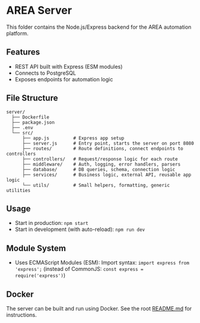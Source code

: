 # AREA Server

This folder contains the Node.js/Express backend for the AREA automation platform.

## Features

- REST API built with Express (ESM modules)
- Connects to PostgreSQL
- Exposes endpoints for automation logic

## File Structure

```
server/
  ├── Dockerfile
  ├── package.json
  ├── .env
  └── src/
      ├── app.js         # Express app setup
      ├── server.js      # Entry point, starts the server on port 8080
      ├── routes/        # Route definitions, connect endpoints to controllers
      ├── controllers/   # Request/response logic for each route
      ├── middleware/    # Auth, logging, error handlers, parsers
      ├── database/      # DB queries, schema, connection logic
      ├── services/      # Business logic, external API, reusable app logic
      └── utils/         # Small helpers, formatting, generic utilities
```

## Usage

- Start in production:
  `npm start`
- Start in development (with auto-reload):
  `npm run dev`

## Module System

- Uses ECMAScript Modules (ESM):
  Import syntax: `import express from 'express';`
  (instead of CommonJS: `const express = require('express')`)

## Docker

The server can be built and run using Docker.
See the root [README.md](../README.md) for instructions.
